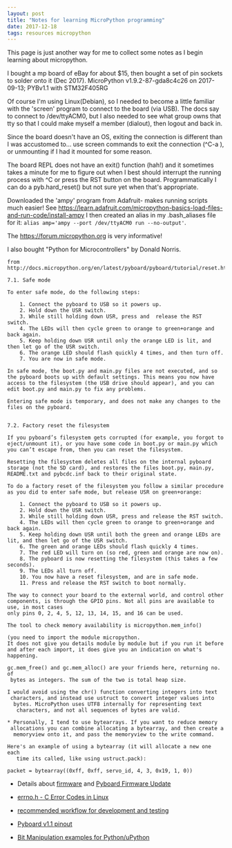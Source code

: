 ```yaml
---
layout: post
title: "Notes for learning MicroPython programming"
date: 2017-12-18
tags: resources micropython
---
```


This page is just another way for me to collect some notes as I begin learning about micropython.

I bought a mp board of eBay for about $15, then bought a set of pin sockets to solder onto it (Dec 2017). MicroPython v1.9.2-87-gda8c4c26 on 2017-09-13; PYBv1.1 with STM32F405RG

Of course I'm using Linux(Debian), so I needed to become a little familiar with the 'screen' program to connect to the board (via USB). The docs say to connect to /dev/ttyACM0, but I also needed to see what group owns that tty so that I could make myself a member (dialout), then logout and back in.

Since the board doesn't have an OS, exiting the connection is different than I was accustomed to... use screen commands to exit the connection (^C-a \), or unmounting if I had it mounted for some reason.

The board REPL does not have an exit() function (hah!) and it sometimes takes a minute for me to figure out when I best should interrupt the running process with ^C or press the RST button on the board. Programmatically I can do a pyb.hard_reset() but not sure yet when that's appropriate.

Downloaded the 'ampy' program from Adafruit- makes running scripts much easier! See https://learn.adafruit.com/micropython-basics-load-files-and-run-code/install-ampy I then created an alias in my .bash_aliases file for it: `alias amp='ampy --port /dev/ttyACM0 run --no-output'`.

The https://forum.micropython.org is very informative!

I also bought "Python for Microcontrollers" by Donald Norris.


```
from http://docs.micropython.org/en/latest/pyboard/pyboard/tutorial/reset.html:

7.1. Safe mode

To enter safe mode, do the following steps:

    1. Connect the pyboard to USB so it powers up.
    2. Hold down the USR switch.
    3. While still holding down USR, press and  release the RST switch.
    4. The LEDs will then cycle green to orange to green+orange and back again.
    5. Keep holding down USR until only the orange LED is lit, and then let go of the USR switch.
    6. The orange LED should flash quickly 4 times, and then turn off.
    7. You are now in safe mode.

In safe mode, the boot.py and main.py files are not executed, and so the pyboard boots up with default settings. This means you now have access to the filesystem (the USB drive should appear), and you can edit boot.py and main.py to fix any problems.

Entering safe mode is temporary, and does not make any changes to the files on the pyboard.  


7.2. Factory reset the filesystem

If you pyboard’s filesystem gets corrupted (for example, you forgot to eject/unmount it), or you have some code in boot.py or main.py which you can’t escape from, then you can reset the filesystem.

Resetting the filesystem deletes all files on the internal pyboard storage (not the SD card), and restores the files boot.py, main.py, README.txt and pybcdc.inf back to their original state.

To do a factory reset of the filesystem you follow a similar procedure as you did to enter safe mode, but release USR on green+orange:

    1. Connect the pyboard to USB so it powers up.
    2. Hold down the USR switch.
    3. While still holding down USR, press and release the RST switch.
    4. The LEDs will then cycle green to orange to green+orange and back again.
    5. Keep holding down USR until both the green and orange LEDs are lit, and then let go of the USR switch.
    6. The green and orange LEDs should flash quickly 4 times.
    7. The red LED will turn on (so red, green and orange are now on).
    8. The pyboard is now resetting the filesystem (this takes a few seconds).
    9. The LEDs all turn off.
    10. You now have a reset filesystem, and are in safe mode.
    11. Press and release the RST switch to boot normally.

```
```
The way to connect your board to the external world, and control other components, is through the GPIO pins. Not all pins are available to use, in most cases
only pins 0, 2, 4, 5, 12, 13, 14, 15, and 16 can be used.
```
```
The tool to check memory availability is micropython.mem_info()

(you need to import the module micropython.
It does not give you details module by module but if you run it before
and after each import, it does give you an indication on what's happening.

gc.mem_free() and gc.mem_alloc() are your friends here, returning no. of
 bytes as integers. The sum of the two is total heap size.
```
```
I would avoid using the chr() function converting integers into text
 characters, and instead use ustruct to convert integer values into
  bytes. MicroPython uses UTF8 internally for representing text
   characters, and not all sequences of bytes are valid.

* Personally, I tend to use bytearrays. If you want to reduce memory
 allocations you can combine allocating a bytearray, and then create a
  memoryview onto it, and pass the memoryview to the write command.

Here's an example of using a bytearray (it will allocate a new one each
   time its called, like using ustruct.pack):

packet = bytearray((0xff, 0xff, servo_id, 4, 3, 0x19, 1, 0))
```

* Details about [firmware](http://www.micropython.org/download) and [Pyboard Firmware Update](https://github.com/micropython/micropython/wiki/Pyboard-Firmware-Update)

* [errno.h - C Error Codes in Linux](http://www.virtsync.com/c-error-codes-include-errno)
* [recommended workflow for development and testing](https://forum.micropython.org/viewtopic.php?f=16&t=4261&p=24631&hilit=cross+compile#p24631)
* [Pyboard v1.1 pinout](http://micropython.org/resources/pybv11-pinout.jpg)
* [Bit Manipulation examples for Python/uPython](http://card16.com/bit_manipulation_examples.html)
